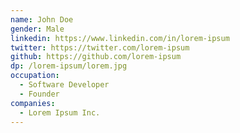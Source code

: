 ```yaml
---
name: John Doe
gender: Male
linkedin: https://www.linkedin.com/in/lorem-ipsum
twitter: https://twitter.com/lorem-ipsum
github: https://github.com/lorem-ipsum
dp: /lorem-ipsum/lorem.jpg
occupation:
  - Software Developer
  - Founder
companies:
  - Lorem Ipsum Inc.
---
```


<!-- content of the invidual goes here -->